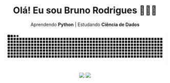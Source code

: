 <div align="center">
  <h1> Olá! Eu sou Bruno Rodrigues 🙋🏻‍♂️ </h1>
  
Aprendendo **Python** | Estudando **Ciência de Dados**
  
</div>

<div align="center">

   ![Snake animation](https://github.com/brunodatac/brunodatac/blob/output/github-contribution-grid-snake.svg)
  
  <a href = "mailto:brunorb.dev@gmail.com"><img align="center" src="https://img.shields.io/badge/-Gmail-%23333?style=for-the-badge&logo=gmail&logoColor=white" target="_blank"></a>
  <a href="https://www.linkedin.com/in/bruno-rodrigues-40b555232/" target="_blank"><img align="center" src="https://img.shields.io/badge/-LinkedIn-%230077B5?style=for-the-badge&logo=linkedin&logoColor=white" target="_blank"></a>
 
</div>

